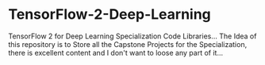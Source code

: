 # TensorFlow-2-Deep-Learning
TensorFlow 2 for Deep Learning Specialization Code Libraries...
The Idea of this repository is to Store all the Capstone Projects for the Specialization, there is excellent content and I don't want to loose any part of it...

